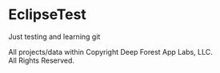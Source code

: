 # EclipseTest
Just testing and learning git

All projects/data within Copyright Deep Forest App Labs, LLC.  
All Rights Reserved.
